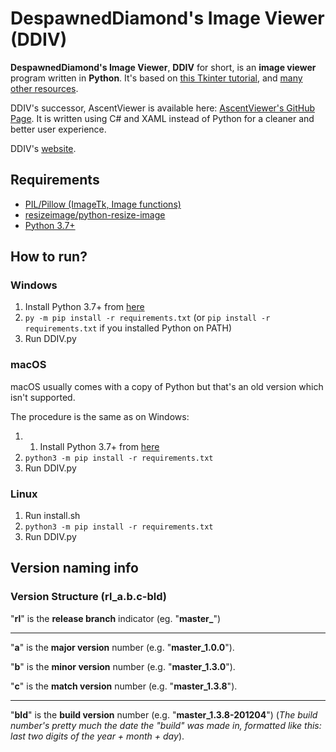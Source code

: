 # DespawnedDiamond's Image Viewer (DDIV)

**DespawnedDiamond's Image Viewer**, **DDIV** for short, is an **image viewer** program written in **Python**. It's based on [this Tkinter tutorial](https://www.youtube.com/watch?v=zg4c92pNFeo), and [many other resources](/CREDITS.md).

DDIV's successor, AscentViewer is available here: [AscentViewer's GitHub Page](https://github.com/despawnedd/AscentViewer).
It is written using C# and XAML instead of Python for a cleaner and better user experience.

DDIV's [website](https://despawnedd.acrazytown.com/ddiv).

## Requirements

- [PIL/Pillow (ImageTk, Image functions)](https://github.com/python-pillow/Pillow)
- [resizeimage/python-resize-image](https://github.com/VingtCinq/python-resize-image)
- [Python 3.7+](https://www.python.org/downloads/)

## How to run?

### Windows 

1. Install Python 3.7+ from [here](https://www.python.org/downloads/)
2. `py -m pip install -r requirements.txt` (or `pip install -r requirements.txt` if you installed Python on PATH)
3. Run DDIV.py

### macOS

macOS usually comes with a copy of Python but that's an old version which isn't supported.

The procedure is the same as on Windows:
1. 1. Install Python 3.7+ from [here](https://www.python.org/downloads/)
2. `python3 -m pip install -r requirements.txt`
3. Run DDIV.py

### Linux

1. Run install.sh
2. `python3 -m pip install -r requirements.txt`
3. Run DDIV.py

## Version naming info

### Version Structure (rl_a.b.c-bld)

"**rl**" is the **release branch** indicator (eg. "**master_**")

---

"**a**" is the **major version** number (e.g. "**master_1.0.0**").

"**b**" is the **minor version** number (e.g. "**master_1.3.0**").

"**c**" is the **match version** number (e.g. "**master_1.3.8**").

---

"**bld**" is the **build version** number (e.g. "**master_1.3.8-201204**") (*The build number's pretty much the date the "build" was made in, formatted like this: last two digits of the  year + month + day*).
